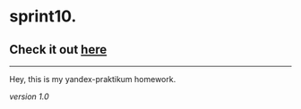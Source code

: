 # sprint10.  
## Check it out [here](https://abramsea.github.io/sprint10/)

---

Hey, this is my yandex-praktikum homework.

_version 1.0_